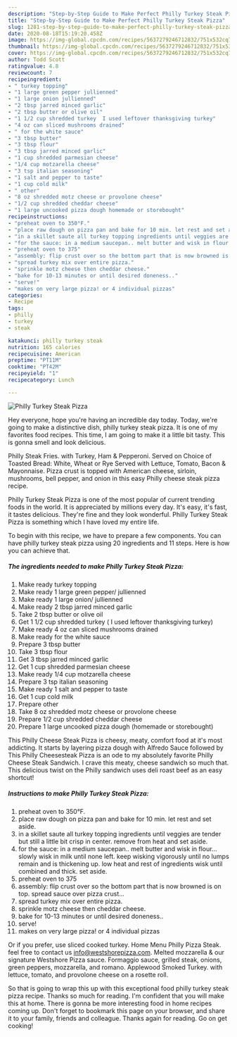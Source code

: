 ```yaml
---
description: "Step-by-Step Guide to Make Perfect Philly Turkey Steak Pizza"
title: "Step-by-Step Guide to Make Perfect Philly Turkey Steak Pizza"
slug: 1281-step-by-step-guide-to-make-perfect-philly-turkey-steak-pizza
date: 2020-08-18T15:19:20.458Z
image: https://img-global.cpcdn.com/recipes/5637279246712832/751x532cq70/philly-turkey-steak-pizza-recipe-main-photo.jpg
thumbnail: https://img-global.cpcdn.com/recipes/5637279246712832/751x532cq70/philly-turkey-steak-pizza-recipe-main-photo.jpg
cover: https://img-global.cpcdn.com/recipes/5637279246712832/751x532cq70/philly-turkey-steak-pizza-recipe-main-photo.jpg
author: Todd Scott
ratingvalue: 4.8
reviewcount: 7
recipeingredient:
- " turkey topping"
- "1 large green pepper jullienned"
- "1 large onion jullienned"
- "2 tbsp jarred minced garlic"
- "2 tbsp butter or olive oil"
- "1 1/2 cup shredded turkey  I used leftover thanksgiving turkey"
- "4 oz can sliced mushrooms drained"
- " for the white sauce"
- "3 tbsp butter"
- "3 tbsp flour"
- "3 tbsp jarred minced garlic"
- "1 cup shredded parmesian cheese"
- "1/4 cup motzarella cheese"
- "3 tsp italian seasoning"
- "1 salt and pepper to taste"
- "1 cup cold milk"
- " other"
- "8 oz shredded motz cheese or provolone cheese"
- "1/2 cup shredded cheddar cheese"
- "1 large uncooked pizza dough homemade or storebought"
recipeinstructions:
- "preheat oven to 350°F."
- "place raw dough on pizza pan and bake for 10 min. let rest and set aside."
- "in a skillet saute all turkey topping ingredients until veggies are tender but still a little bit crisp in center. remove from heat and set aside."
- "for the sauce: in a medium saucepan.. melt butter and wisk in flour... slowly wisk in milk until none left. keep wisking vigorously until no lumps remain and is thickening up. low heat and rest of ingredients wisk until combined and thick. set aside."
- "preheat oven to 375"
- "assembly: flip crust over so the bottom part that is now browned is on top. spread sauce over pizza crust..."
- "spread turkey mix over entire pizza."
- "sprinkle motz cheese then cheddar cheese."
- "bake for 10-13 minutes or until desired doneness.."
- "serve!"
- "makes on very large pizza! or 4 individual pizzas"
categories:
- Recipe
tags:
- philly
- turkey
- steak

katakunci: philly turkey steak 
nutrition: 165 calories
recipecuisine: American
preptime: "PT11M"
cooktime: "PT42M"
recipeyield: "1"
recipecategory: Lunch

---
```



![Philly Turkey Steak Pizza](https://img-global.cpcdn.com/recipes/5637279246712832/751x532cq70/philly-turkey-steak-pizza-recipe-main-photo.jpg)

Hey everyone, hope you're having an incredible day today. Today, we're going to make a distinctive dish, philly turkey steak pizza. It is one of my favorites food recipes. This time, I am going to make it a little bit tasty. This is gonna smell and look delicious.

Philly Steak Fries. with Turkey, Ham &amp; Pepperoni. Served on Choice of Toasted Bread: White, Wheat or Rye Served with Lettuce, Tomato, Bacon &amp; Mayonnaise. Pizza crust is topped with American cheese, sirloin, mushrooms, bell pepper, and onion in this easy Philly cheese steak pizza recipe.

Philly Turkey Steak Pizza is one of the most popular of current trending foods in the world. It is appreciated by millions every day. It's easy, it's fast, it tastes delicious. They're fine and they look wonderful. Philly Turkey Steak Pizza is something which I have loved my entire life.


To begin with this recipe, we have to prepare a few components. You can have philly turkey steak pizza using 20 ingredients and 11 steps. Here is how you can achieve that.

<!--inarticleads1-->

##### The ingredients needed to make Philly Turkey Steak Pizza:

1. Make ready  turkey topping
1. Make ready 1 large green pepper/ jullienned
1. Make ready 1 large onion/ jullienned
1. Make ready 2 tbsp jarred minced garlic
1. Take 2 tbsp butter or olive oil
1. Get 1 1/2 cup shredded turkey ( I used leftover thanksgiving turkey)
1. Make ready 4 oz can sliced mushrooms drained
1. Make ready  for the white sauce
1. Prepare 3 tbsp butter
1. Take 3 tbsp flour
1. Get 3 tbsp jarred minced garlic
1. Get 1 cup shredded parmesian cheese
1. Make ready 1/4 cup motzarella cheese
1. Prepare 3 tsp italian seasoning
1. Make ready 1 salt and pepper to taste
1. Get 1 cup cold milk
1. Prepare  other
1. Take 8 oz shredded motz cheese or provolone cheese
1. Prepare 1/2 cup shredded cheddar cheese
1. Prepare 1 large uncooked pizza dough (homemade or storebought)


This Philly Cheese Steak Pizza is cheesy, meaty, comfort food at it&#39;s most addicting. It starts by layering pizza dough with Alfredo Sauce followed by This Philly Cheesesteak Pizza is an ode to my absolutely favorite Philly Cheese Steak Sandwich. I crave this meaty, cheese sandwich so much that. This delicious twist on the Philly sandwich uses deli roast beef as an easy shortcut! 

<!--inarticleads2-->

##### Instructions to make Philly Turkey Steak Pizza:

1. preheat oven to 350°F.
1. place raw dough on pizza pan and bake for 10 min. let rest and set aside.
1. in a skillet saute all turkey topping ingredients until veggies are tender but still a little bit crisp in center. remove from heat and set aside.
1. for the sauce: in a medium saucepan.. melt butter and wisk in flour... slowly wisk in milk until none left. keep wisking vigorously until no lumps remain and is thickening up. low heat and rest of ingredients wisk until combined and thick. set aside.
1. preheat oven to 375
1. assembly: flip crust over so the bottom part that is now browned is on top. spread sauce over pizza crust...
1. spread turkey mix over entire pizza.
1. sprinkle motz cheese then cheddar cheese.
1. bake for 10-13 minutes or until desired doneness..
1. serve!
1. makes on very large pizza! or 4 individual pizzas


Or if you prefer, use sliced cooked turkey. Home Menu Philly Pizza Steak. feel free to contact us info@westshorepizza.com. Melted mozzarella &amp; our signature Westshore Pizza sauce. Formaggio sauce, grilled steak, onions, green peppers, mozzarella, and romano. Applewood Smoked Turkey. with lettuce, tomato, and provolone cheese on a rosette roll. 

So that is going to wrap this up with this exceptional food philly turkey steak pizza recipe. Thanks so much for reading. I'm confident that you will make this at home. There is gonna be more interesting food in home recipes coming up. Don't forget to bookmark this page on your browser, and share it to your family, friends and colleague. Thanks again for reading. Go on get cooking!
